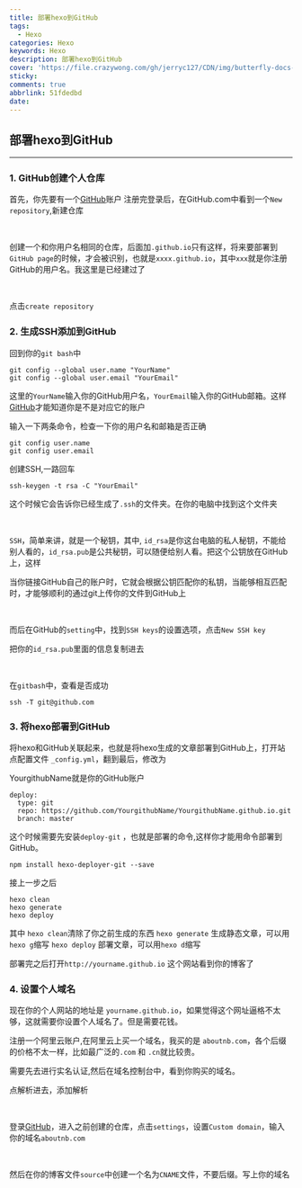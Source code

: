 ```yaml
---
title: 部署hexo到GitHub
tags:
  - Hexo
categories: Hexo
keywords: Hexo
description: 部署hexo到GitHub
cover: 'https://file.crazywong.com/gh/jerryc127/CDN/img/butterfly-docs-01-cover.png'
sticky: 
comments: true
abbrlink: 51fdedbd
date:
---
```




## 部署hexo到GitHub

---

### 1. GitHub创建个人仓库

首先，你先要有一个[GitHub](https://github.com)账户
注册完登录后，在GitHub.com中看到一个`New repository`,新建仓库

<br/>

创建一个和你用户名相同的仓库，后面加`.github.io`只有这样，将来要部署到`GitHub page`的时候，才会被识别，也就是`xxxx.github.io`，其中`xxx`就是你注册GitHub的用户名。我这里是已经建过了

<br/>

点击`create repository`

### 2. 生成SSH添加到GitHub

回到你的`git bash`中

```
git config --global user.name "YourName"
git config --global user.email "YourEmail"
```

这里的`YourName`输入你的GitHub用户名，`YourEmail`输入你的GitHub邮箱。这样[GitHub](https://gtihub.com)才能知道你是不是对应它的账户

输入一下两条命令，检查一下你的用户名和邮箱是否正确

```
git config user.name
git config user.email
```

创建SSH,一路回车

```
ssh-keygen -t rsa -C "YourEmail"

```

这个时候它会告诉你已经生成了`.ssh`的文件夹。在你的电脑中找到这个文件夹

<br>

`SSH`，简单来讲，就是一个秘钥，其中, `id_rsa`是你这台电脑的私人秘钥，不能给别人看的，`id_rsa.pub`是公共秘钥，可以随便给别人看。把这个公钥放在GitHub上，这样

当你链接GitHub自己的账户时，它就会根据公钥匹配你的私钥，当能够相互匹配时，才能够顺利的通过git上传你的文件到GitHub上

<br>

而后在GitHub的`setting`中，找到`SSH keys`的设置选项，点击`New SSH key`

把你的`id_rsa.pub`里面的信息复制进去

<br>

在`gitbash`中，查看是否成功

```
ssh -T git@github.com
```

### 3. 将hexo部署到GitHub

将hexo和GitHub关联起来，也就是将hexo生成的文章部署到GitHub上，打开站点配置文件 `_config.yml`，翻到最后，修改为

YourgithubName就是你的GitHub账户

```
deploy:
  type: git
  repo: https://github.com/YourgithubName/YourgithubName.github.io.git
  branch: master
```

这个时候需要先安装`deploy-git` ，也就是部署的命令,这样你才能用命令部署到GitHub。

```
npm install hexo-deployer-git --save
```
接上一步之后
```
hexo clean
hexo generate
hexo deploy
```
其中 `hexo clean`清除了你之前生成的东西
`hexo generate` 生成静态文章，可以用 `hexo g`缩写
`hexo deploy` 部署文章，可以用`hexo d`缩写

部署完之后打开`http://yourname.github.io` 这个网站看到你的博客了

### 4. 设置个人域名

现在你的个人网站的地址是 `yourname.github.io`，如果觉得这个网址逼格不太够，这就需要你设置个人域名了。但是需要花钱。

注册一个阿里云账户,在阿里云上买一个域名，我买的是 `aboutnb.com`，各个后缀的价格不太一样，比如最广泛的`.com` 和 `.cn`就比较贵。

需要先去进行实名认证,然后在域名控制台中，看到你购买的域名。

点解析进去，添加解析

<br>

登录[GitHub](https://github.com)，进入之前创建的仓库，点击`settings`，设置`Custom domain`，输入你的域名`aboutnb.com`

<br>

然后在你的博客文件`source`中创建一个名为`CNAME`文件，不要后缀。写上你的域名
